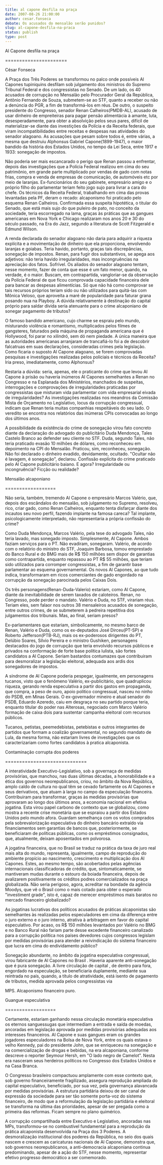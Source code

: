 ```yaml
---
title: al capone desfila na praça
date: 2007-08-26 21:00:00
author: cesar.fonseca
debate: Os acusados do mensalão serão punidos?
slug: al-capone-desfila-na-praca
status: publish 
type: post
---
```


Al Capone desfila na praça   

======================  

César Fonseca  

  

A Praça dos Três Poderes se transformou no palco onde possíveis Al Capones tupiniquins desfilam sob julgamento dos ministros do Supremo Tribunal Federal e dos congressistas no Senado. De um lado, os 40 acusados de corrupção no Mensalão pelo Procurador Geral da República, Antônio Fernando de Souza, submetem-se ao STF, quanto a receber ou não a denúncia do PGR, a fim de transformá-los em réus. De outro, o suspeito presidente do Congresso, senador Renan Calheiros(PMDB-AL), acusado de usar dinheiro de empreiteiras para pagar pensão alimentácia à amante, luta, desesperadamente, para obter a absolvição pelos seus pares, difícil de materializar-se diante das investições da Polícia e da Receita federais, que viram incompatibilidades entre receitas e despesas nas atividades do senador alagoano. As acusações que pesam sobre todos é, entre várias, a mesma que destruiu Alphonsus Gabriel Capone(1899-1947), o maior bandido da história dos Estados Unidos, no tempo da Lei Seca, entre 1917 e 1933: sonegação de impostos.   

  

Não poderia ser mais escancarado o perigo que Renan passou a enfrentar, depois das investigações que a Polícia Federal realizou em cima do seu patrimônio, em grande parte multiplicado por vendas de gado com notas frias, compra e venda de empresas de comunicação, de automóveis etc por meio de laranjas. Ex-funcionários do seu gabinete, empresário amigo e o próprio filho do parlamentar teriam feito jogo sujo para livrar a cara do chefe. Os técnicos da Receita Federal, trabalhando em cima das provas levantadas pela PF, deram o recado: alcaponismo foi praticado pelo esquema Renan Calheiros. Confirmada essa suspeita hipotética, o titular do Senado, que está mais sujo do que puleiro de pato, no conceito da sociedade, teria escorregado na lama, graças às práticas que as gangues americanas em Nova York e Chicago realizaram nos anos 20 e 30 do século passado, na Era do Jazz, segundo a literatura de Scott Fitzgerald e Edmund Wilson.   

  

A renda declarada do senador alagoano não daria para adquirir a riqueza explícita e a movimentação de dinheiro que ela proporciona, envolvendo laranjas e goiabas. Teria havido, portanto, graças tais discrepâncias, sonegação de impostos. Renan, para fugir dos substantivos, se apega aos adjetivos: não teria havido irregularidades, mas incongruências na apreciação dos fatos. Sofrível. Os aliados do senador alagoano tentam, nesse momento, fazer de conta que esse é um fato menor, quando, na verdade, é o maior. Buscam, em contrapartida, vangloriar-se da observação da Polícia Federal de que ficou comprovada capacidade financeira dele para bancar as despesas alimentícias. Só que não há como comprovar se tais recursos próprios teriam sido ou não utilizados para quitá-las com Mônica Veloso, que aproveita a maré de popularidade para faturar grana posando nua na Playboy. A dúvida relativamente à destinação do capital próprio para saldar dívida seria atenuante para o crime alcaponiano de sonegar pagamento de tributos?   

  

O famoso bandido americano, cujo charme se espraiu pelo mundo, misturando violência e romantismo, multiplicados pelos filmes de gangsteres, faturados pela máquina de propaganda americana que é Hollywood, foi parar no xilindró, sem dó nem piedade. A única maneira que as autoridades americanas arranjaram de trancafiá-lo foi a de descobrir falcatruas em suas declarações, consideradas crimes pela legislação. Como ficaria o suposto Al Capone alagoano, se forem comprovadas pesquisas e investigações realizadas pelos policiais e técnicos da Receita? Iria preso, imediatamente, como Alphonsus?   

  

Restaria a dúvida: seria, apenas, ele o praticante do crime que levou Al Capone à prisão ou haveria inúmeros Al Capones semelhantes a Renan no Congresso e na Esplanada dos Ministérios, manchados de suspeitas, interrogações e comprovações de irregularidades praticadas por congressistas que misturam vida parlamentar com vida empresarial eivada de irregularidades? As investigações realizadas nos meandros da Comissão Mista de Orçamento no Legislativo, locus da corrupção congressual, indicam que Renan teria muitas companhias respeitáveis do seu lado. O veredito se encontra nos relatórios das inúmeras CPIs convocadas ao longo dos últimos anos.   

  

A possibilidade da existência do crime de sonegação virou fato concreto diante da declaração do advogado do publicitário Duda Mendonça, Tales Castelo Branco ao defender seu cliente no STF. Duda, segundo Tales, não teria praticado evasão 10 milhões de dólares, como reconheceu em depoimento na CPI do Mensalão. Praticou, sim, reconheceu, sonegação. Não foi declarado o dinheiro evadido, devidamente, ocultado. "Ocultar não é lavagem, é sonegação", declarou. Confissão explícita do crime praticado pelo Al Capone publicitário baiano. E agora? Irregularidade ou incongruência? Ficção ou realidade?   

  

  

Mensalão alcaponiano  

==================  

Não seria, também, tremendo Al Capone o empresário Marcos Valério, que, depois dos escândalos do mensalão, sob julgamento no Supremo, resolveu, rico, criar gado, como Renan Calheiros, enquanto tenta disfarçar diante dos incautos seu novo perfil, fazendo implante na famosa careca? Tal implante, psicologicamente interpretado, não representaria a própria confissão do crime?   

  

Como Duda Mendonça, Marcos Valério, pela tese do advogado Tales, não teria lavado, mas sonegado imposto. Simplesmente, Al Capone. Ambos faziam serviços para o PT. Não evadiram, sonegaram. Valério, de acordo com o relatório do ministro do STF, Joaquim Barbosa, tomou emprestado do Banco Rural e do BMG mais de R$ 150 milhões sem dispor de garantias como contrapartida, enquanto repassou ao PT R$ 55 milhões, que teriam sido utilizados para corromper congressistas, a fim de garantir base parlamentar ao esquema governamental. Os novos Al Capones, ao que tudo indica, transformaram em ricos comerciantes de gado engordado na corrupção da sonegação parocinada pelos Caixas Dois.   

  

Os três personagens(Renan-Duda-Valerio) estariam, como Al Capone, diante da inevitabilidade de serem taxados de caloteiros. Renan, no Congresso, pode perder o mandato. Valério e Duda, no STF, virariam réus. Teriam eles, sem falaor nos outros 38 mensaleiros acusados de sonegação, entre outros crimes, de se submeterem à pedreira repetitiva dos julgamentos dos tribunais. Mas, ao final, seriam presos?   

  

Ex-parlamentares que estariam, simbolicamente, no mesmo barco de Renan, Valério e Duda, como os ex-deputados José Dirceu(PT-SP) e Roberto Jefferson(PTB-RJ), mais os ex-poderosos dirigentes do PT, Delúbio Soares, Sílvio Pereira e o ministro Gushiken, personagens destacados do jogo de corrupção que teria envolvido recursos públicos e privados na conformação de forte base política lulista, são fortes candidatos a Al Capone. Seriam bastardos contumazes que contribuiram para desmoralizar a legislação eleitoral, adequada aos ardis dos sonegadores de impostos.   

  

A síndrome de Al Capone poderia pespegar, igualmente, em personagens tucanos, visto que o fenômeno Valério, ex-publicitário, que quadruplicou riqueza, gerando renda especulativa a partir dos gastos em propaganda, que compra, a peso de ouro, apoio politico congressual, nasceu no ninho do PSDB, em Minas Gerais. O ex-governador mineiro e atual senador do PSDB, Eduardo Azeredo, caiu em desgraça no seu partido porque teria, enquanto titular do poder nas Alterosas, negociado com Marco Valério formação de caixa dois para sustentar campanha eleitoral com recursos públicos.   

  

Tucanos, petistas, peemedebistas, petebistas e outros integrantes de partidos que formam a coalizão governamental, no segundo mandato de Lula, da mesma forma, não estariam livres de investigações que os caracterizariam como fortes candidatos à pratica alcaponista.   

  

  

Contaminação corrupta dos poderes  

=============================   

A interatividade Executivo-Legislativo, sob a governaça de medidas provisórias, que manchou, nas duas últimas décadas, a honorabilidade e a ética dos governos neorepublicanos, criou, no âmbito da Nova República, amplo caldo de cultura no qual têm se cevado fartamente os Al Capones e seus derivativos, que atuam à larga no campo da especulação financeira. Contribuiram para transformar, graças às medidas provisórias que aprovaram ao longo dos últimos anos, a economia nacional em efetiva jogatina. Esta virou papel carbono de contexto que se globalizou, como mostra a recente crise monetária que se espraiou a partir dos Estados Unidos pelo mundo afora. Guardam semelhança com os votos comprados pela sobrevalorização especulativa do dinheiro bancário extraído via financiamentos sem garantias de bancos que, posteriormente, se beneficiaram de políticas públicas, como os empréstimos consignados, que, atualmente, deixam aposentados em polvorosa.   

  

A jogatina financeira, que no Brasil se traduz na prática da taxa de juro real mais alta do mundo, representa, igualmente, campo de reprodução do ambiente propício ao nascimento, crescimento e multiplicação dos Al Capones. Estes, ao mesmo tempo, são acobertados pelas agências internacionais classificadoras de crédito, que, sintomaticamente, se mantiveram mudas durante o estouro da boiada financeira, depois de avalizarem positivamente os créditos podres comercializados na praça globalizada. Não seria perigoso, agora, acreditar na bondade da agência Moodys, que vê o Brasil como o mais cotado para obter o esperado "investiment grade", isto é, capaz de merecer empréstimos mais baratos no mercado financeiro globalizado?   

  

As jogatinas lucrativas dos políticos acusados de práticas alcaponistas são semelhantes às realizadas pelos especuladores em cima da diferença entre o juro externo e o juro interno, atrativa à arbitragem em favor do capital especulativo. Por acaso, os R$ 150 milhões levantados por Valério no BMG e no Banco Rural não fariam parte desse excedente financeiro canalizado para a corrupção política nos países devedores cujos congressos legislam por medidas provisórias para atender a reivindicação do sistema financeiro que lucra em cima do endividamento público?   

  

Sonegação abundante, no âmbito da jogatina especulativa congressual, virou fabricante de Al Capones no Brasil . Haveria aparente anti-sonegação que é pura sonegação. A livre circulação de capital , de dentro para fora, engordado na especulação, se beneficiaria duplamente, mediante sua reintrada no país, quando, a título de atratividade, está isento de pagamento de tributos, medida aprovada pelos congressistas via   

MPS. Alcaponismo financeiro puro.   

  

  

Guangue especulativa  

==================  

Certamente, estariam ganhando nessa circulação monetária especulativa os eternos sanguessugas que intermediam a entrada e saída de moedas, ancoradas em legislação aprovada por medidas provisórias adequadas aos interesses financeiros. Al Capone e suas gangues eram os grandes jogadores especuladores na Bolsa de Nova York, entre os quais estava o velho Kennedy, pai do presidente John, que se enriqueceu na sonegação e na comercialização de drogas e bebidas, na era alcaponiana, conforme descreve o reporter Seymour Hersh, em "O lado negro de Camelot". Nesta era nasceram seus herdeiros políticos no Congresso dos Estados Unidos e na Casa Branca.   

  

O Congresso brasileiro compactuou amplamente com esse contexto que, sob governo financeiramente fragilizado, assegura reprodução ampliada do capital especulativo, beneficiado, por sua vez, pela governança alavancada por medidas provisórias. A estrutura partidária deixou de ser canal de expressão da sociedade para ser tão somente porta-voz do sistema financeiro, de modo que a reformulação da legislação partidária e eleitoral se transforma na última das prioridades, apesar de ser pregada como a primeira das reformas. Ficam sempre no plano quimérico.   

  

A corrupção compartilhada entre Executivo e Legislativo, ancoradas nas MPs, transformou-se no combustível fundamental para a reprodução da prática alcaponista desenvolvida na Praça dos 3 Poderes. A desmoralização institucional dos poderes da República, no seio dos quais nascem e crescem as caricaturas nacionais de Al Capone, demonstra que, sob governos neorepublicanos, a anti-democracia alcaponiana continua predominando, apesar de a ação do STF, nesse momento, representar efetivo progresso democrático a ser comemorado.
